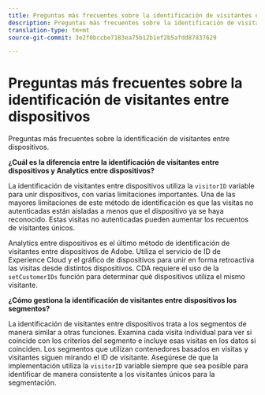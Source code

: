 ```yaml
---
title: Preguntas más frecuentes sobre la identificación de visitantes entre dispositivos
description: Preguntas más frecuentes sobre la identificación de visitantes entre dispositivos
translation-type: tm+mt
source-git-commit: 3e2f0bccbe7183ea75b12b1ef2b5afdd87837629

---
```



# Preguntas más frecuentes sobre la identificación de visitantes entre dispositivos

Preguntas más frecuentes sobre la identificación de visitantes entre dispositivos.

**¿Cuál es la diferencia entre la identificación de visitantes entre dispositivos y Analytics entre dispositivos?**

La identificación de visitantes entre dispositivos utiliza la `visitorID` variable para unir dispositivos, con varias limitaciones importantes. Una de las mayores limitaciones de este método de identificación es que las visitas no autenticadas están aisladas a menos que el dispositivo ya se haya reconocido. Estas visitas no autenticadas pueden aumentar los recuentos de visitantes únicos.

Analytics entre dispositivos es el último método de identificación de visitantes entre dispositivos de Adobe. Utiliza el servicio de ID de Experience Cloud y el gráfico de dispositivos para unir en forma retroactiva las visitas desde distintos dispositivos. CDA requiere el uso de la `setCustomerIDs` función para determinar qué dispositivos utiliza el mismo visitante.

**¿Cómo gestiona la identificación de visitantes entre dispositivos los segmentos?**

La identificación de visitantes entre dispositivos trata a los segmentos de manera similar a otras funciones. Examina cada visita individual para ver si coincide con los criterios del segmento e incluye esas visitas en los datos si coinciden. Los segmentos que utilizan contenedores basados en visitas y visitantes siguen mirando el ID de visitante. Asegúrese de que la implementación utiliza la `visitorID` variable siempre que sea posible para identificar de manera consistente a los visitantes únicos para la segmentación.
